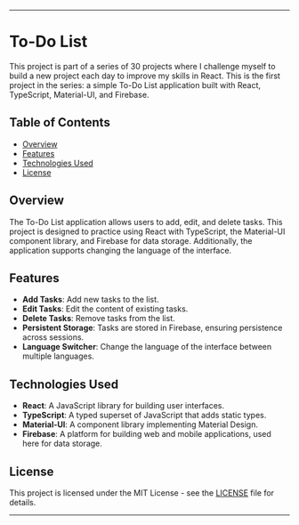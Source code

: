 ---

# To-Do List

This project is part of a series of 30 projects where I challenge myself to build a new project each day to improve my skills in React. This is the first project in the series: a simple To-Do List application built with React, TypeScript, Material-UI, and Firebase.

## Table of Contents

- [Overview](#overview)
- [Features](#features)
- [Technologies Used](#technologies-used)
- [License](#license)

## Overview

The To-Do List application allows users to add, edit, and delete tasks. This project is designed to practice using React with TypeScript, the Material-UI component library, and Firebase for data storage. Additionally, the application supports changing the language of the interface.

## Features

- **Add Tasks**: Add new tasks to the list.
- **Edit Tasks**: Edit the content of existing tasks.
- **Delete Tasks**: Remove tasks from the list.
- **Persistent Storage**: Tasks are stored in Firebase, ensuring persistence across sessions.
- **Language Switcher**: Change the language of the interface between multiple languages.

## Technologies Used

- **React**: A JavaScript library for building user interfaces.
- **TypeScript**: A typed superset of JavaScript that adds static types.
- **Material-UI**: A component library implementing Material Design.
- **Firebase**: A platform for building web and mobile applications, used here for data storage.

## License

This project is licensed under the MIT License - see the [LICENSE](LICENSE) file for details.

---